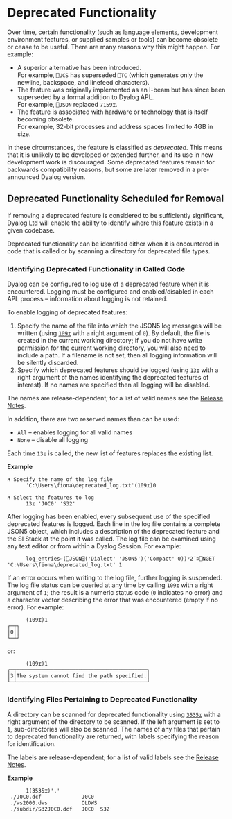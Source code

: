 <h1 class="heading"><span class="name">Deprecated Functionality</span></h1>

Over time, certain functionality (such as language elements, development environment features, or supplied samples or tools) can become obsolete or cease to be useful. There are many reasons why this might happen. For example:

* A superior alternative has been introduced.<br />For example, `⎕UCS` has superseded `⎕TC` (which generates only the newline, backspace, and linefeed characters).
* The feature was originally implemented as an I-beam but has since been superseded by a formal addition to Dyalog APL.<br />For example, `⎕JSON` replaced `7159⌶`.
* The feature is associated with hardware or technology that is itself becoming obsolete.<br />For example, 32-bit processes and address spaces limited to 4GB in size.

In these circumstances, the feature is classified as _deprecated_. This means that it is unlikely to be developed or extended further, and its use in new development work is discouraged. Some deprecated features remain for backwards compatibility reasons, but some are later removed in a pre-announced Dyalog version.

## Deprecated Functionality Scheduled for Removal

If removing a deprecated feature is considered to be sufficiently significant, Dyalog Ltd will enable the ability to identify where this feature exists in a given codebase.

Deprecated functionality can be identified either when it is encountered in code that is called or by scanning a directory for deprecated file types.

### Identifying Deprecated Functionality in Called Code

Dyalog can be configured to log use of a deprecated feature when it is encountered. Logging must be configured and enabled/disabled in each APL process – information about logging is not retained.  

To enable logging of deprecated features:

1. Specify the name of the file into which the JSON5 log messages will be written (using [`109⌶`](../../../language-reference-guide/the-i-beam-operator/deprecated-feature-log-file/) with a right argument of `0`). By default, the file is created in the current working directory; if you do not have write permission for the current working directory, you will also need to include a path. If a filename is not set, then all logging information will be silently discarded.
2. Specify which deprecated features should be logged (using [`13⌶`](../../../language-reference-guide/the-i-beam-operator/log-use-of-deprecated-features/) with a right argument of the names identifying the deprecated features of interest). If no names are specified then all logging will be disabled.

The names are release-dependent; for a list of valid names see the [Release Notes](../release-notes/announcements/deprecated-functionality/).

In addition, there are two reserved names than can be used:  

* `All` – enables logging for all valid names
* `None` – disable all logging

Each time `13⌶` is called, the new list of features replaces the existing list. 

**Example** 

```apl
⍝ Specify the name of the log file
      'C:\Users\fiona\deprecated_log.txt'(109⌶)0
	  
⍝ Select the features to log
      13⌶ 'J0C0' 'S32'  
```

After logging has been enabled, every subsequent use of the specified deprecated features is logged. Each line in the log file contains a complete JSON5 object, which includes a description of the deprecated feature and the SI Stack at the point it was called. The log file can be examined using any text editor or from within a Dyalog Session. For example:

```apl
      log_entries←(⎕JSON⍠('Dialect' 'JSON5')('Compact' 0))⍣2¨⊃⎕NGET 'C:\Users\fiona\deprecated_log.txt' 1
```

If an error occurs when writing to the log file, further logging is suspended. The log file status can be queried at any time by calling `109⌶` with a right argument of `1`; the result is a numeric status code (`0` indicates no error) and a character vector describing the error that was encountered (empty if no error). For example:

```apl
      (109⌶)1
┌─┬┐
│0││
└─┴┘
```
or:
```apl
      (109⌶)1
┌─┬──────────────────────────────────────────┐
│3│The system cannot find the path specified.│
└─┴──────────────────────────────────────────┘
```

### Identifying Files Pertaining to Deprecated Functionality

A directory can be scanned for deprecated functionality using [`3535⌶`](../../../language-reference-guide/the-i-beam-operator/scan-for-deprecated-files/) with a right argument of the directory to be scanned. If the left argument is set to `1`, sub-directories will also be scanned. The names of any files that pertain to deprecated functionality are returned, with labels specifying the reason for identification.

The labels are release-dependent; for a list of valid labels see the [Release Notes](../release-notes/announcements/deprecated-functionality/).

**Example**

```apl
      1(3535⌶)'.'
 ./J0C0.dcf             J0C0
 ./ws2000.dws           OLDWS
 ./subdir/S32J0C0.dcf   J0C0  S32
```
